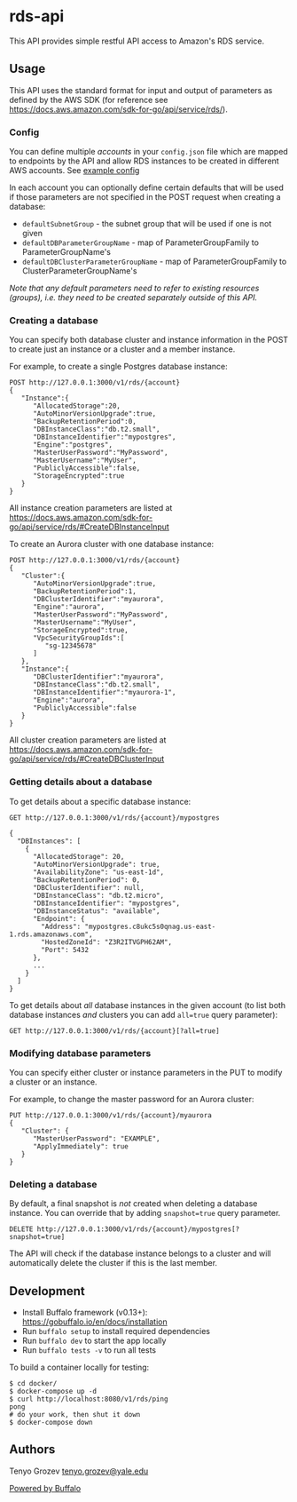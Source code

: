 # rds-api

This API provides simple restful API access to Amazon's RDS service.

## Usage

This API uses the standard format for input and output of parameters as defined by the AWS SDK (for reference see https://docs.aws.amazon.com/sdk-for-go/api/service/rds/).

### Config

You can define multiple _accounts_ in your `config.json` file which are mapped to endpoints by the API and allow RDS instances to be created in different AWS accounts. See [example config](config/config.example.json)

In each account you can optionally define certain defaults that will be used if those parameters are not specified in the POST request when creating a database:
  - `defaultSubnetGroup` - the subnet group that will be used if one is not given
  - `defaultDBParameterGroupName` - map of ParameterGroupFamily to ParameterGroupName's
  - `defaultDBClusterParameterGroupName` - map of ParameterGroupFamily to ClusterParameterGroupName's

_Note that any default parameters need to refer to existing resources (groups), i.e. they need to be created separately outside of this API._

### Creating a database

You can specify both database cluster and instance information in the POST to create just an instance or a cluster and a member instance. 

For example, to create a single Postgres database instance:

```
POST http://127.0.0.1:3000/v1/rds/{account}
{
   "Instance":{
      "AllocatedStorage":20,
      "AutoMinorVersionUpgrade":true,
      "BackupRetentionPeriod":0,
      "DBInstanceClass":"db.t2.small",
      "DBInstanceIdentifier":"mypostgres",
      "Engine":"postgres",
      "MasterUserPassword":"MyPassword",
      "MasterUsername":"MyUser",
      "PubliclyAccessible":false,
      "StorageEncrypted":true
   }
}
```

All instance creation parameters are listed at https://docs.aws.amazon.com/sdk-for-go/api/service/rds/#CreateDBInstanceInput

To create an Aurora cluster with one database instance:

```
POST http://127.0.0.1:3000/v1/rds/{account}
{
   "Cluster":{
      "AutoMinorVersionUpgrade":true,
      "BackupRetentionPeriod":1,
      "DBClusterIdentifier":"myaurora",
      "Engine":"aurora",
      "MasterUserPassword":"MyPassword",
      "MasterUsername":"MyUser",
      "StorageEncrypted":true,
      "VpcSecurityGroupIds":[
         "sg-12345678"
      ]
   },
   "Instance":{
      "DBClusterIdentifier":"myaurora",
      "DBInstanceClass":"db.t2.small",
      "DBInstanceIdentifier":"myaurora-1",
      "Engine":"aurora",
      "PubliclyAccessible":false
   }
}
```

All cluster creation parameters are listed at https://docs.aws.amazon.com/sdk-for-go/api/service/rds/#CreateDBClusterInput

### Getting details about a database

To get details about a specific database instance:

```
GET http://127.0.0.1:3000/v1/rds/{account}/mypostgres
```
```
{
  "DBInstances": [
    {
      "AllocatedStorage": 20,
      "AutoMinorVersionUpgrade": true,
      "AvailabilityZone": "us-east-1d",
      "BackupRetentionPeriod": 0,
      "DBClusterIdentifier": null,
      "DBInstanceClass": "db.t2.micro",
      "DBInstanceIdentifier": "mypostgres",
      "DBInstanceStatus": "available",
      "Endpoint": {
        "Address": "mypostgres.c8ukc5s0qnag.us-east-1.rds.amazonaws.com",
        "HostedZoneId": "Z3R2ITVGPH62AM",
        "Port": 5432
      },
      ...
    }
  ]
}
```

To get details about _all_ database instances in the given account (to list both database instances _and_ clusters you can add `all=true` query parameter):

```
GET http://127.0.0.1:3000/v1/rds/{account}[?all=true]
```

### Modifying database parameters

You can specify either cluster or instance parameters in the PUT to modify a cluster or an instance.

For example, to change the master password for an Aurora cluster:

```
PUT http://127.0.0.1:3000/v1/rds/{account}/myaurora
{
   "Cluster": {
      "MasterUserPassword": "EXAMPLE",
      "ApplyImmediately": true
   }
}
```

### Deleting a database

By default, a final snapshot is _not_ created when deleting a database instance. You can override that by adding `snapshot=true` query parameter.

```
DELETE http://127.0.0.1:3000/v1/rds/{account}/mypostgres[?snapshot=true]
```

The API will check if the database instance belongs to a cluster and will automatically delete the cluster if this is the last member.

## Development

- Install Buffalo framework (v0.13+): https://gobuffalo.io/en/docs/installation
- Run `buffalo setup` to install required dependencies
- Run `buffalo dev` to start the app locally
- Run `buffalo tests -v` to run all tests

To build a container locally for testing:
```
$ cd docker/
$ docker-compose up -d
$ curl http://localhost:8080/v1/rds/ping
pong
# do your work, then shut it down
$ docker-compose down
```

## Authors

Tenyo Grozev <tenyo.grozev@yale.edu>

[Powered by Buffalo](http://gobuffalo.io)
